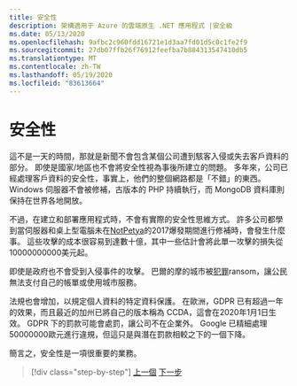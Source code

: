 ```yaml
---
title: 安全性
description: 架構適用于 Azure 的雲端原生 .NET 應用程式 |安全級
ms.date: 05/13/2020
ms.openlocfilehash: 9afbc2c960fdd16721e1d3aa7fd01d5c0c1fe2f9
ms.sourcegitcommit: 27db07ffb26f76912feefba7b884313547410db5
ms.translationtype: MT
ms.contentlocale: zh-TW
ms.lasthandoff: 05/19/2020
ms.locfileid: "83613664"
---
```

# <a name="security"></a>安全性

這不是一天的時間，那就是新聞不會包含某個公司遭到駭客入侵或失去客戶資料的部分。 即使是國家/地區也不會將安全性視為事後所建立的問題。 多年來，公司已經處理客戶資料的安全性，事實上，他們的整個網路都是「不錯」的東西。 Windows 伺服器不會被修補，古版本的 PHP 持續執行，而 MongoDB 資料庫則保持在世界各地開放。

不過，在建立和部署應用程式時，不會有實際的安全性思維方式。 許多公司都學到當伺服器和桌上型電腦未在[NotPetya](https://www.wired.com/story/notpetya-cyberattack-ukraine-russia-code-crashed-the-world/)的2017爆發期間進行修補時，會發生什麼事。 這些攻擊的成本很容易到達數十億，其中一些估計會將此單一攻擊的損失從10000000000美元起。

即使是政府也不會受到入侵事件的攻擊。 巴爾的摩的城市被[犯罪](https://www.vox.com/recode/2019/5/21/18634505/baltimore-ransom-robbinhood-mayor-jack-young-hackers)ransom，讓公民無法支付自己的帳單或使用城市服務。

法規也會增加，以規定個人資料的特定資料保護。 在歐洲，GDPR 已有超過一年的效果，而且最近的加州已將自己的版本稱為 CCDA，這會在2020年1月1日生效。 GDPR 下的罰款可能會處罰，讓公司不在企業外。 Google 已精細處理50000000歐元進行違規，但這只是與潛在罰款相較之下的一個下降。

簡言之，安全性是一項很重要的業務。

>[!div class="step-by-step"]
>[上一個](identity-server.md) 
>[下一步](azure-security.md)
